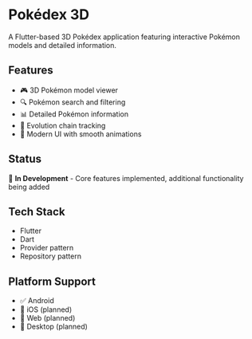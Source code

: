 # Pokédex 3D

A Flutter-based 3D Pokédex application featuring interactive Pokémon models and detailed information.

## Features
- 🎮 3D Pokémon model viewer
- 🔍 Pokémon search and filtering
- 📊 Detailed Pokémon information
- 🔄 Evolution chain tracking
- 🎨 Modern UI with smooth animations

## Status
🚧 **In Development** - Core features implemented, additional functionality being added

## Tech Stack
- Flutter
- Dart
- Provider pattern
- Repository pattern

## Platform Support
- ✅ Android
- 🚧 iOS (planned)
- 🚧 Web (planned)
- 🚧 Desktop (planned)